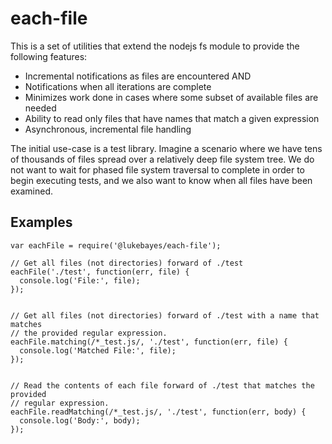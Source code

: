 
# each-file

This is a set of utilities that extend the nodejs fs module to provide the
following features:

* Incremental notifications as files are encountered AND
* Notifications when all iterations are complete
* Minimizes work done in cases where some subset of available files are needed
* Ability to read only files that have names that match a given expression
* Asynchronous, incremental file handling

The initial use-case is a test library. Imagine a scenario where we have tens
of thousands of files spread over a relatively deep file system tree. We do not
want to wait for phased file system traversal to complete in order to begin
executing tests, and we also want to know when all files have been examined.

## Examples

```
var eachFile = require('@lukebayes/each-file');

// Get all files (not directories) forward of ./test
eachFile('./test', function(err, file) {
  console.log('File:', file);
});


// Get all files (not directories) forward of ./test with a name that matches
// the provided regular expression.
eachFile.matching(/*_test.js/, './test', function(err, file) {
  console.log('Matched File:', file);
});


// Read the contents of each file forward of ./test that matches the provided
// regular expression.
eachFile.readMatching(/*_test.js/, './test', function(err, body) {
  console.log('Body:', body);
});

